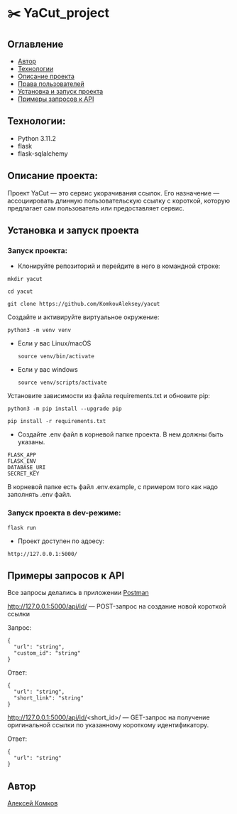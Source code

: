 # ✂️ YaCut_project


## Оглавление

- [Автор](#Автор)
- [Технологии](#технологии)
- [Описание проекта](#Описание-проекта)
- [Права пользователей](#Права-пользователей)
- [Установка и запуск проекта](#установка-и-запуск-проекта)
- [Примеры запросов к API](#Примеры-запросов-к-API)

## Технологии:

- Python 3.11.2
- flask
- flask-sqlalchemy

## Описание проекта:

Проект YaCut — это сервис укорачивания ссылок. Его назначение — ассоциировать длинную пользовательскую ссылку с короткой, которую предлагает сам пользователь или предоставляет сервис.


## Установка и запуск проекта

### Запуск проекта:


* Клонируйте репозиторий и перейдите в него в командной строке:
```
mkdir yacut
```
```
cd yacut
```
```
git clone https://github.com/KomkovAleksey/yacut
```
Cоздайте и активируйте виртуальное окружение:

```
python3 -m venv venv
```

* Если у вас Linux/macOS

    ```
    source venv/bin/activate
    ```

* Если у вас windows

    ```
    source venv/scripts/activate
    ```

Установите зависимости из файла requirements.txt и обновите pip:

```
python3 -m pip install --upgrade pip
```

```
pip install -r requirements.txt
```

* Создайте .env файл в корневой папке проекта. 
В нем должны быть указаны. 
```
FLASK_APP
FLASK_ENV
DATABASE_URI
SECRET_KEY
```
В корневой папке есть файл .env.example,
с примером того как надо заполнять .env файл.
### Запуск проекта в dev-режиме:
```
flask run
```
* Проект доступен по адоесу:
```
http://127.0.0.1:5000/
```
## Примеры запросов к API
Все запросы делались в приложении [Postman](https://www.postman.com/)

http://127.0.0.1:5000/api/id/ — POST-запрос на создание новой короткой ссылки

Запрос:
```
{
  "url": "string",
  "custom_id": "string"
}
```
Ответ:
```
{
  "url": "string",
  "short_link": "string"
}
```
http://127.0.0.1:5000/api/id/<short_id>/ — GET-запрос на получение оригинальной ссылки по указанному короткому идентификатору.

Ответ:
```
{
  "url": "string"
}
```


## Автор

[Алексей Комков](https://github.com/KomkovAleksey)